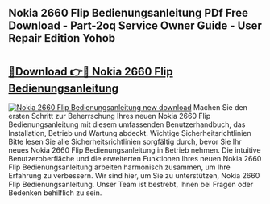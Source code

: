 ## Nokia 2660 Flip Bedienungsanleitung PDf Free Download - Part-2oq Service Owner Guide - User Repair Edition Yohob

# <h2><a href="http://df10evh.blite.top/?on=Nokia+2660+Flip+Bedienungsanleitung">🔗Download 👉🔴 Nokia 2660 Flip Bedienungsanleitung</a></h2>

[![Nokia 2660 Flip Bedienungsanleitung new download](https://i.imgur.com/lujVjoI.png)](http://df10evh.blite.top/?on=Nokia+2660+Flip+Bedienungsanleitung)
Machen Sie den ersten Schritt zur Beherrschung Ihres neuen Nokia 2660 Flip Bedienungsanleitung mit diesem umfassenden Benutzerhandbuch, das Installation, Betrieb und Wartung abdeckt. Wichtige Sicherheitsrichtlinien Bitte lesen Sie alle Sicherheitsrichtlinien sorgfältig durch, bevor Sie Ihr neues Nokia 2660 Flip Bedienungsanleitung in Betrieb nehmen. Die intuitive Benutzeroberfläche und die erweiterten Funktionen Ihres neuen Nokia 2660 Flip Bedienungsanleitung arbeiten harmonisch zusammen, um Ihre Erfahrung zu verbessern. Wir sind hier, um Sie zu unterstützen, Nokia 2660 Flip Bedienungsanleitung. Unser Team ist bestrebt, Ihnen bei Fragen oder Bedenken behilflich zu sein.
